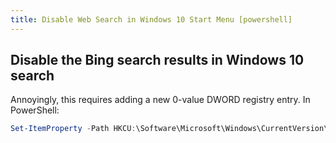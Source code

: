 ```yaml
---
title: Disable Web Search in Windows 10 Start Menu [powershell]
---
```


## Disable the Bing search results in Windows 10 search

Annoyingly, this requires adding a new 0-value DWORD registry entry. In PowerShell:

```powershell
Set-ItemProperty -Path HKCU:\Software\Microsoft\Windows\CurrentVersion\Search -Name "BingSearchEnabled" -Value 0 -Type DWord
```
